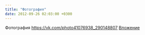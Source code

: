 ```yaml
---
title: "Фотография"
date: 2012-09-26 02:03:00 +0300
---
```


Фотография
<a class="vk-attach" href="https://vk.com/photo41076938_290148807">https://vk.com/photo41076938_290148807</a>
<a class="vk-attach" href="https://vk.com/photo41076938_290148807">Вложение</a>
